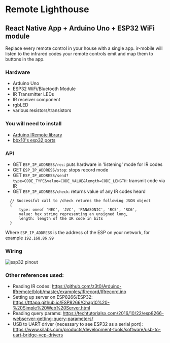 # Remote Lighthouse

## React Native App + Arduino Uno + ESP32 WiFi module

Replace every remote control in your house with a single app. ir-mobile will listen to the infrared codes your remote controls emit and map them to buttons in the app.

### Hardware
- Arduino Uno
- ESP32 WiFi/Bluetooth Module
- IR Transmitter LEDs
- IR receiver component
- rgbLED
- various resistors/transistors


### You will need to install

- [Arduino IRemote library](https://github.com/z3t0/Arduino-IRremote#irremote-arduino-library)
- [bbx10's esp32 ports](https://github.com/tzapu/WiFiManager/issues/241#issuecomment-307559253p)

### API
- GET `ESP_IP_ADDRESS/rec`: puts hardware in 'listening' mode for IR codes
- GET `ESP_IP_ADDRESS/stop`: stops record mode
- GET `ESP_IP_ADDRESS/send?type=CODE_TYPE&value=CODE_VALUE&length=CODE_LENGTH`: transmit code via IR
- GET `ESP_IP_ADDRESS/check`: returns value of any IR codes heard
```
  // Successful call to /check returns the following JSON object
  {
      type: oneof 'NEC', 'JVC', 'PANASONIC', 'RC5', 'RC6',
      value: hex string representing an unsigned long,
      length: length of the IR code in bits
  }
```


Where `ESP_IP_ADDRESS` is the address of the ESP on your network, for example `192.168.86.99`

### Wiring
![esp32 pinout](https://i.imgur.com/OJ5QfC6.jpg)

### Other references used:
- Reading IR codes: https://github.com/z3t0/Arduino-IRremote/blob/master/examples/IRrecord/IRrecord.ino
- Setting up server on ESP8266/ESP32: https://tttapa.github.io/ESP8266/Chap10%20-%20Simple%20Web%20Server.html
- Reading query params: https://techtutorialsx.com/2016/10/22/esp8266-webserver-getting-query-parameters/
- USB to UART driver (necessary to see ESP32 as a serial port): https://www.silabs.com/products/development-tools/software/usb-to-uart-bridge-vcp-drivers
